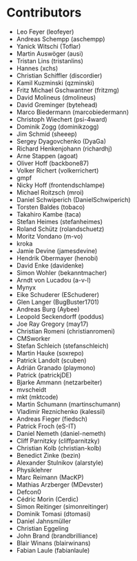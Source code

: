 # Contributors

 * Leo Feyer (leofeyer)
 * Andreas Schempp (aschempp)
 * Yanick Witschi (Toflar)
 * Martin Auswöger (ausi)
 * Tristan Lins (tristanlins)
 * Hannes (xchs)
 * Christian Schiffler (discordier)
 * Kamil Kuzminski (qzminski)
 * Fritz Michael Gschwantner (fritzmg)
 * David Molineus (dmolineus)
 * David Greminger (bytehead)
 * Marco Biedermann (marcobiedermann)
 * Christoph Wiechert (psi-4ward)
 * Dominik Zogg (dominikzogg)
 * Jim Schmid (sheeep)
 * Sergey Dyagovchenko (DyaGa)
 * Richard Henkenjohann (richardhj)
 * Arne Stappen (agoat)
 * Oliver Hoff (backbone87)
 * Volker Richert (volkerrichert)
 * gmpf
 * Nicky Hoff (frontendschlampe)
 * Michael Roitzsch (mroi)
 * Daniel Schwiperich (DanielSchwiperich)
 * Torsten Baldes (tobaco)
 * Takahiro Kambe (taca)
 * Stefan Heimes (stefanheimes)
 * Roland Schütz (rolandschuetz)
 * Moritz Vondano (m-vo)
 * kroka
 * Jamie Devine (jamesdevine)
 * Hendrik Obermayer (henobi)
 * David Enke (davidenke)
 * Simon Wohler (bekanntmacher)
 * Arndt von Lucadou (a-v-l)
 * Mynyx
 * Eike Schuderer (ESchuderer)
 * Glen Langer (BugBuster1701)
 * Andreas Burg (Aybee)
 * Leopold Seckendorff (poddus)
 * Joe Ray Gregory (may17)
 * Christian Romeni (christianromeni)
 * CMSworker
 * Stefan Schleich (stefanschleich)
 * Martin Hauke (soxrepo)
 * Patrick Landolt (scuben)
 * Adrián Granado (playmono)
 * Patrick (patrickjDE)
 * Bjarke Ammann (netzarbeiter)
 * mvscheidt
 * mkt (mktcode)
 * Martin Schumann (martinschumann)
 * Vladimir Reznichenko (kalessil)
 * Andreas Fieger (fiedsch)
 * Patrick Froch (eS-IT)
 * Daniel Nemeth (daniel-nemeth)
 * Cliff Parnitzky (cliffparnitzky)
 * Christian Kolb (christian-kolb)
 * Benedict Zinke (bezin)
 * Alexander Stulnikov (alarstyle)
 * Physiklehrer
 * Marc Reimann (MacKP)
 * Mathias Arzberger (MDevster)
 * Defcon0
 * Cédric Morin (Cerdic) 
 * Simon Reitinger (simonreitinger)
 * Dominik Tomasi (dtomasi)
 * Daniel Jahnsmüller
 * Christian Eggeling
 * John Brand (brandbrilliance)
 * Blair Winans (blairwinans)
 * Fabian Laule (fabianlaule)
